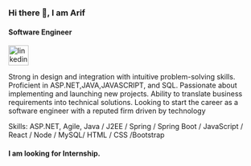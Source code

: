 

### Hi there 👋, I am Arif
#### Software Engineer
[<img src='https://www.citypng.com/public/uploads/preview/linkedin-square-white-icon-transparent-png-11640440452zi2ykndpw2.png' alt='linkedin' height='40'>](https://www.linkedin.com/in/arifprocodes/) 

Strong in design and integration with intuitive problem-solving skills. Proficient in ASP.NET,JAVA,JAVASCRIPT, and SQL. Passionate about implementing and launching new projects. Ability to translate business requirements into technical solutions. Looking to start the career as a software engineer with a reputed firm driven by technology

Skills: ASP.NET, Agile, Java / J2EE /  Spring / Spring Boot / JavaScript / React / Node / MySQL/ HTML / CSS /Bootstrap

#### I am looking for Internship.

